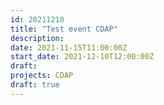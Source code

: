 ```yaml
---
id: 20211210
title: "Test event CDAP"
description: 
date: 2021-11-15T11:00:00Z
start_date: 2021-12-10T12:00:00Z
draft: 
projects: CDAP
draft: true
---
```




